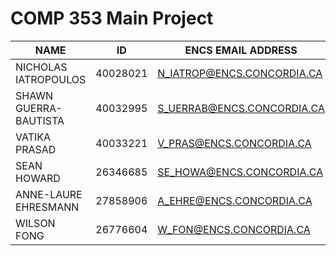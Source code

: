 # COMP 353 Main Project

| NAME                |ID      |ENCS EMAIL ADDRESS          |
| ------------------- | -------| ---------------------------|
|NICHOLAS IATROPOULOS |40028021| N_IATROP@ENCS.CONCORDIA.CA |
|SHAWN GUERRA-BAUTISTA|40032995| S_UERRAB@ENCS.CONCORDIA.CA |
|VATIKA PRASAD        |40033221| V_PRAS@ENCS.CONCORDIA.CA   |
|SEAN HOWARD	        |26346685| SE_HOWA@ENCS.CONCORDIA.CA  |
|ANNE-LAURE EHRESMANN	|27858906| A_EHRE@ENCS.CONCORDIA.CA   |
|WILSON FONG          |26776604| W_FON@ENCS.CONCORDIA.CA    |
